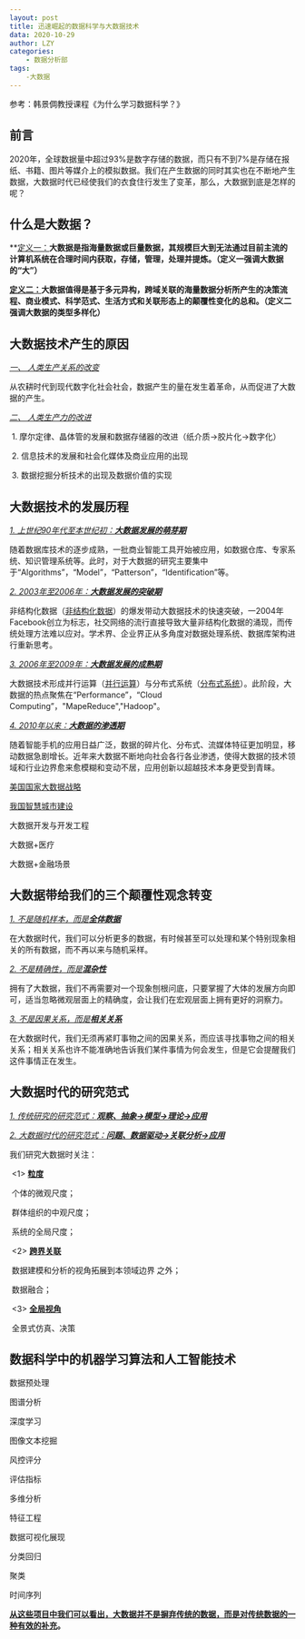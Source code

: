 ```yaml
---
layout: post
title: 迅速崛起的数据科学与大数据技术
data: 2020-10-29
author: LZY
categories:
    - 数据分析部
tags:
    -大数据
---
```




参考：韩景倜教授课程《为什么学习数据科学？》



## 前言        

2020年，全球数据量中超过93%是数字存储的数据，而只有不到7%是存储在报纸、书籍、图片等媒介上的模拟数据。我们在产生数据的同时其实也在不断地产生数据，大数据时代已经使我们的衣食住行发生了变革，那么，大数据到底是怎样的呢？



## 什么是大数据？

**<u>定义一：</u>**大数据是指海量数据或巨量数据，其规模巨大到无法通过目前主流的计算机系统在合理时间内获取，存储，管理，处理并提炼。（定义一强调大数据的“大”）**

**<u>定义二：</u>**大数据值得是基于多元异构，跨域关联的海量数据分析所产生的决策流程、商业模式、科学范式、生活方式和关联形态上的颠覆性变化的总和。**（定义二强调大数据的类型多样化）**



## 大数据技术产生的原因

<u>*一、 人类生产关系的改变*</u>

从农耕时代到现代数字化社会社会，数据产生的量在发生着革命，从而促进了大数据的产生。

*<u>二、 人类生产力的改进</u>*

​     1.  摩尔定律、晶体管的发展和数据存储器的改进（纸介质→胶片化→数字化）

​     2.  信息技术的发展和社会化媒体及商业应用的出现

​     3.  数据挖掘分析技术的出现及数据价值的实现



## 大数据技术的发展历程

<u>*1.  上世纪90年代至本世纪初：**大数据发展的萌芽期***</u>

随着数据库技术的逐步成熟，一批商业智能工具开始被应用，如数据仓库、专家系统、知识管理系统等。此时，对于大数据的研究主要集中于“Algorithms”，“Model”，“Patterson”，“Identification”等。

<u>*2. 2003年至2006年：**大数据发展的突破期***</u>

非结构化数据（[非结构化数据](https://baike.baidu.com/item/非结构化数据/309808?fr=aladdin)）的爆发带动大数据技术的快速突破，一2004年Facebook创立为标志，社交网络的流行直接导致大量非结构化数据的涌现，而传统处理方法难以应对。学术界、企业界正从多角度对数据处理系统、数据库架构进行重新思考。

<u>*3. 2006年至2009年：**大数据发展的成熟期***</u>

大数据技术形成并行运算（[并行运算](https://baike.baidu.com/item/并行计算/113443?fr=aladdin)）与分布式系统（[分布式系统](https://baike.baidu.com/item/分布式系统/4905336?fr=aladdin)）。此阶段，大数据的热点聚焦在“Performance”，“Cloud Computing”，"MapeReduce","Hadoop"。

<u>*4. 2010年以来：**大数据的渗透期***</u>

随着智能手机的应用日益广泛，数据的碎片化、分布式、流媒体特征更加明显，移动数据急剧增长。近年来大数据不断地向社会各行各业渗透，使得大数据的技术领域和行业边界愈来愈模糊和变动不居，应用创新以超越技术本身更受到青睐。

[美国国家大数据战略](http://www.360doc.com/content/15/0901/15/18133132_496258149.shtml)

[我国智慧城市建设](https://baike.baidu.com/item/智慧城市/9334841?fr=aladdin)

大数据开发与开发工程

大数据+医疗

大数据+金融场景

## 大数据带给我们的三个颠覆性观念转变

<u>*1. 不是随机样本，而是**全体数据***</u>

在大数据时代，我们可以分析更多的数据，有时候甚至可以处理和某个特别现象相关的所有数据，而不再以来与随机采样。

<u>*2. 不是精确性，而是**混杂性***</u>

拥有了大数据，我们不再需要对一个现象刨根问底，只要掌握了大体的发展方向即可，适当忽略微观层面上的精确度，会让我们在宏观层面上拥有更好的洞察力。

<u>*3. 不是因果关系，而是**相关关系***</u>

在大数据时代，我们无须再紧盯事物之间的因果关系，而应该寻找事物之间的相关关系；相关关系也许不能准确地告诉我们某件事情为何会发生，但是它会提醒我们这件事情正在发生。



## 大数据时代的研究范式

<u>*1. 传统研究的研究范式：**观察、抽象→模型→理论→应用***</u>

<u>*2. 大数据时代的研究范式：**问题、数据驱动→关联分析→应用***</u>

我们研究大数据时关注：

​    <1> **<u>粒度</u>**              

​           个体的微观尺度；

​           群体组织的中观尺度；

​           系统的全局尺度；

​    <2>  <u>**跨界关联**</u> 

​           数据建模和分析的视角拓展到本领域边界                                                         之外；

​           数据融合；

​    <3> <u>**全局视角**</u>

​          全景式仿真、决策



## 数据科学中的机器学习算法和人工智能技术

数据预处理                                               

图谱分析

深度学习

图像文本挖掘

风控评分

评估指标

多维分析

特征工程

数据可视化展现

分类回归

聚类

时间序列

**<u>从这些项目中我们可以看出，大数据并不是摒弃传统的数据，而是对传统数据的一种有效的补充</u>。**

​          
